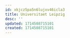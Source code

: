 ```yaml
---
id: xkjcz5pa5n6lujxv46icla3
title: Universitaet Leipzig
desc: ''
updated: 1714508715101
created: 1714508715101
---
```

